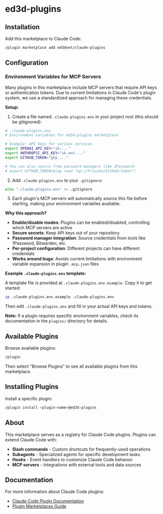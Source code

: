 # ed3d-plugins

## Installation

Add this marketplace to Claude Code:

```bash
/plugin marketplace add ed3dnet/claude-plugins
```

## Configuration

### Environment Variables for MCP Servers

Many plugins in this marketplace include MCP servers that require API keys or authentication tokens. Due to current limitations in Claude Code's plugin system, we use a standardized approach for managing these credentials.

**Setup:**

1. Create a file named `.claude-plugins.env` in your project root (this should be gitignored):

```bash
# .claude-plugins.env
# Environment variables for ed3d-plugins marketplace

# Example: API keys for various services
export OPENAI_API_KEY="sk-..."
export ANTHROPIC_API_KEY="sk-ant-..."
export GITHUB_TOKEN="ghp_..."

# You can also source from password managers like 1Password:
# export GITHUB_TOKEN=$(op read "op://Private/GitHub/token")
```

2. Add `.claude-plugins.env` to your `.gitignore`:

```bash
echo ".claude-plugins.env" >> .gitignore
```

3. Each plugin's MCP servers will automatically source this file before starting, making your environment variables available.

**Why this approach?**

- **Enable/disable modes**: Plugins can be enabled/disabled, controlling which MCP servers are active
- **Secure secrets**: Keep API keys out of your repository
- **Password manager integration**: Source credentials from tools like 1Password, Bitwarden, etc.
- **Per-project configuration**: Different projects can have different credentials
- **Works around bugs**: Avoids current limitations with environment variable expansion in plugin `.mcp.json` files

**Example `.claude-plugins.env` template:**

A template file is provided at `.claude-plugins.env.example`. Copy it to get started:

```bash
cp .claude-plugins.env.example .claude-plugins.env
```

Then edit `.claude-plugins.env` and fill in your actual API keys and tokens.

**Note:** If a plugin requires specific environment variables, check its documentation in the `plugins/` directory for details.

## Available Plugins

Browse available plugins:

```bash
/plugin
```

Then select "Browse Plugins" to see all available plugins from this marketplace.

## Installing Plugins

Install a specific plugin:

```bash
/plugin install <plugin-name>@ed3d-plugins
```

## About

This marketplace serves as a registry for Claude Code plugins. Plugins can extend Claude Code with:

- **Slash commands** - Custom shortcuts for frequently-used operations
- **Subagents** - Specialized agents for specific development tasks
- **Hooks** - Event handlers to customize Claude Code behavior
- **MCP servers** - Integrations with external tools and data sources

## Documentation

For more information about Claude Code plugins:
- [Claude Code Plugin Documentation](https://docs.claude.com/en/docs/claude-code/plugins)
- [Plugin Marketplaces Guide](https://docs.claude.com/en/docs/claude-code/plugin-marketplaces)
